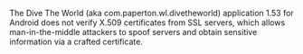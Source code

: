 The Dive The World (aka com.paperton.wl.divetheworld) application 1.53 for Android does not verify X.509 certificates from SSL servers, which allows man-in-the-middle attackers to spoof servers and obtain sensitive information via a crafted certificate.